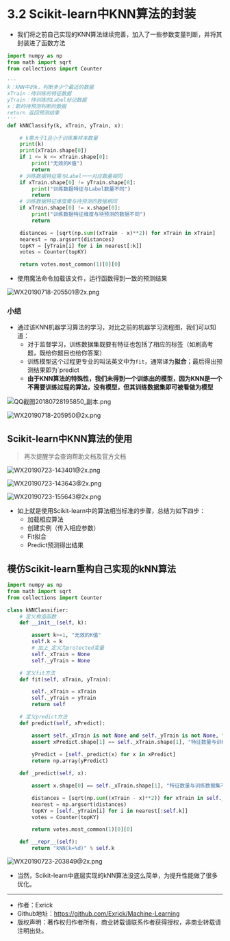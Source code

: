 # 3.2 Scikit-learn中KNN算法的封装
- 我们将之前自己实现的KNN算法继续完善，加入了一些参数变量判断，并将其封装进了函数方法

``` python
import numpy as np
from math import sqrt
from collections import Counter

'''
k：kNN中的k，判断多少个最近的数据
xTrain：待训练的特征数据
yTrain：待训练的Label标记数据
x：新的待预测判断的数据
return 返回预测结果
'''
def kNNClassify(k, xTrain, yTrain, x):

    # k需大于1且小于训练集样本数量
    print(k)
    print(xTrain.shape[0])
    if 1 <= k <= xTrain.shape[0]:
        print("无效的K值")
        return
    # 训练数据特征需与Label一一对应数量相同
    if xTrain.shape[0] != yTrain.shape[0]:
        print("训练数据特征与Label数量不同")
        return
    # 训练数据特征维度需与待预测的数据相同
    if xTrain.shape[0] != x.shape[0]:
        print("训练数据特征维度与待预测的数据不同")
        return

    distances = [sqrt(np.sum((xTrain - x)**2)) for xTrain in xTrain]
    nearest = np.argsort(distances)
    topKY = [yTrain[i] for i in nearest[:k]]
    votes = Counter(topKY)

    return votes.most_common(1)[0][0]
```
- 使用魔法命令加载该文件，运行函数得到一致的预测结果

![WX20190718-205501@2x.png](https://i.loli.net/2019/07/18/5d306c3eba16674353.png)

### 小结
- 通过该KNN机器学习算法的学习，对比之前的机器学习流程图，我们可以知道：
    - 对于监督学习，训练数据集既要有特征也包括了相应的标签（如刷高考题，既给你题目也给你答案）
    - 训练模型这个过程更专业的叫法英文中为`fit`，通常译为**拟合**；最后得出预测结果即为`predict
    - **由于KNN算法的特殊性，我们未得到一个训练出的模型，因为KNN是一个不需要训练过程的算法，没有模型，但其训练数据集即可被看做为模型**


![QQ截图20180728195850_副本.png](https://i.loli.net/2018/07/28/5b5c6afa62d70.png)

![WX20190718-205950@2x.png](https://i.loli.net/2019/07/23/5d35de490bc2d49995.png)

## Scikit-learn中KNN算法的使用

> 再次提醒学会查询帮助文档及官方文档

![WX20190723-143401@2x.png](https://i.loli.net/2019/07/23/5d36befcad08e99897.png)

![WX20190723-143643@2x.png](https://i.loli.net/2019/07/23/5d36befbd71c912152.png)

![WX20190723-155643@2x.png](https://i.loli.net/2019/07/23/5d36befcb63e539466.png)


- 如上就是使用Scikit-learn中的算法相当标准的步骤，总结为如下四步：
    - 加载相应算法
    - 创建实例（传入相应参数）
    - Fit拟合
    - Predict预测得出结果

## 模仿Scikit-learn重构自己实现的kNN算法

``` python
import numpy as np
from math import sqrt
from collections import Counter

class kNNClassifier:
    # 定义构造函数
    def __init__(self, k):

        assert k>=1, "无效的K值"
        self.k = k
        # 加上_定义为protected变量
        self._xTrain = None
        self._yTrain = None

    # 定义fit方法
    def fit(self, xTrain, yTrain):

        self._xTrain = xTrain
        self._yTrain = yTrain
        return self

    # 定义predict方法
    def predict(self, xPredict):

        assert self._xTrain is not None and self._yTrain is not None, "请先进行Fit"
        assert xPredict.shape[1] == self._xTrain.shape[1], "特征数量与训练数据集不一致（列数不一致）"
        
        yPredict = [self._predict(x) for x in xPredict]
        return np.array(yPredict)

    def _predict(self, x):

        assert x.shape[0] == self._xTrain.shape[1], "特征数量与训练数据集不一致（列数不一致）"

        distances = [sqrt(np.sum((xTrain - x)**2)) for xTrain in self._xTrain]
        nearest = np.argsort(distances)
        topKY = [self._yTrain[i] for i in nearest[:self.k]]
        votes = Counter(topKY)

        return votes.most_common(1)[0][0]

    def __repr__(self):
        return "kNN(k=%d)" % self.k
```

![WX20190723-203849@2x.png](https://i.loli.net/2019/07/23/5d3700c53220741136.png)

- 当然，Scikit-learn中底层实现的kNN算法没这么简单，为提升性能做了很多优化。
---

- 作者：Exrick
- Github地址：https://github.com/Exrick/Machine-Learning
- 版权声明：著作权归作者所有，商业转载请联系作者获得授权，非商业转载请注明出处。
